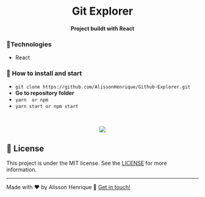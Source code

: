 <h1 align="center">  
    Git Explorer
</h1>

<h4 align="center">
 Project buildt with React
</h4>

### :rocket:Technologies
- React

### :rocket: How to install and start 
- `git clone https://github.com/AlissonHenrique/Github-Explorer.git` 
- **Go to repository folder**
- `yarn  or npm`
- `yarn start or npm start` 

<br/>
<p align="center"><img src="https://i.imgur.com/nfHFWWg.jpg"></p>

## :memo: License
This project is under the MIT license. See the [LICENSE]() for more information.

---

Made with ♥ by Alisson Henrique :wave: [Get in touch!](https://www.linkedin.com/in/alissonhenri/)

[nodejs]: https://nodejs.org/
[yarn]: https://yarnpkg.com/
[vc]: https://code.visualstudio.com/
[vceditconfig]: https://marketplace.visualstudio.com/items?itemName=EditorConfig.EditorConfig
[vceslint]: https://marketplace.visualstudio.com/items?itemName=dbaeumer.vscode-eslint
